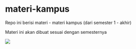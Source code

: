 # materi-kampus
Repo ini berisi materi - materi kampus (dari semester 1 - akhir)

Materi ini akan dibuat sesuai dengan semesternya

![](https://i.pinimg.com/originals/22/1d/61/221d61743b56fd309ce1b79339810ea8.gif)

